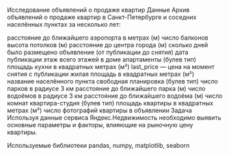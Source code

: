 Исследование объявлений о продаже квартир
Данные
Архив объявлений о продаже квартир в Санкт-Петербурге и соседних населённых пунктах за несколько лет:

расстояние до ближайшего аэропорта в метрах (м)
число балконов
высота потолков (м)
расстояние до центра города (м)
сколько дней было размещено объявление (от публикации до снятия)
дата публикации
этаж
всего этажей в доме
апартаменты (булев тип)
площадь кухни в квадратных метрах (м²) last_price — цена на момент снятия с публикации
жилая площадь в квадратных метрах (м²)
название населённого пункта
свободная планировка (булев тип)
число парков в радиусе 3 км
расстояние до ближайшего парка (м)
число водоёмов в радиусе 3 км
расстояние до ближайшего водоёма (м)
число комнат
квартира-студия (булев тип)
площадь квартиры в квадратных метрах (м²)
число фотографий квартиры в объявлении
Задача
Используя данные сервиса Яндекс.Недвижимость необходимо выявить основные параметры и факторы, влияющие на рыночную цену квартиры.

Используемые библиотеки
pandas, numpy, matplotlib, seaborn
